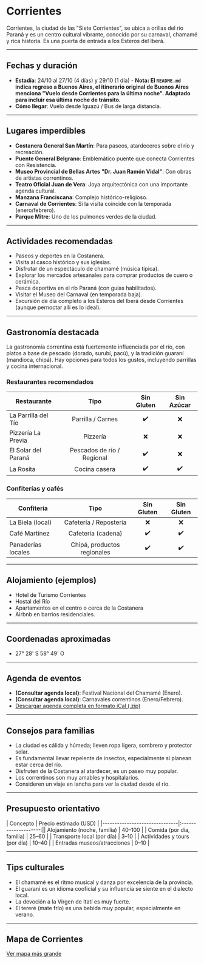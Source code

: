 # Corrientes

Corrientes, la ciudad de las "Siete Corrientes", se ubica a orillas del río Paraná y es un centro cultural vibrante, conocido por su carnaval, chamamé y rica historia. Es una puerta de entrada a los Esteros del Iberá.

---

## Fechas y duración

- **Estadía**: 24/10 al 27/10 (4 días) y 29/10 (1 día) - **Nota: El `README.md` indica regreso a Buenos Aires, el itinerario original de Buenos Aires menciona "Vuelo desde Corrientes para la última noche". Adaptado para incluir esa última noche de tránsito.**
- **Cómo llegar**: Vuelo desde Iguazú / Bus de larga distancia.

---

## Lugares imperdibles

- **Costanera General San Martín**: Para paseos, atardeceres sobre el río y recreación.
- **Puente General Belgrano**: Emblemático puente que conecta Corrientes con Resistencia.
- **Museo Provincial de Bellas Artes "Dr. Juan Ramón Vidal"**: Con obras de artistas correntinos.
- **Teatro Oficial Juan de Vera**: Joya arquitectónica con una importante agenda cultural.
- **Manzana Franciscana**: Complejo histórico-religioso.
- **Carnaval de Corrientes**: Si la visita coincide con la temporada (enero/febrero).
- **Parque Mitre**: Uno de los pulmones verdes de la ciudad.

---

## Actividades recomendadas

- Paseos y deportes en la Costanera.
- Visita al casco histórico y sus iglesias.
- Disfrutar de un espectáculo de chamamé (música típica).
- Explorar los mercados artesanales para comprar productos de cuero o cerámica.
- Pesca deportiva en el río Paraná (con guías habilitados).
- Visitar el Museo del Carnaval (en temporada baja).
- Excursión de día completo a los Esteros del Iberá desde Corrientes (aunque pernoctar allí es lo ideal).

---

## Gastronomía destacada

La gastronomía correntina está fuertemente influenciada por el río, con platos a base de pescado (dorado, surubí, pacú), y la tradición guaraní (mandioca, chipá). Hay opciones para todos los gustos, incluyendo parrillas y cocina internacional.

### Restaurantes recomendados

| Restaurante             | Tipo                       | Sin Gluten | Sin Azúcar |
|-------------------------|:--------------------------:|:----------:|:----------:|
| La Parrilla del Tío     | Parrilla / Carnes          | ✔️        | ❌         |
| Pizzería La Previa      | Pizzería                   | ❌         | ❌         |
| El Solar del Paraná     | Pescados de río / Regional | ✔️        | ❌         |
| La Rosita               | Cocina casera              | ✔️        | ✔️         |

### Confiterías y cafés

| Confitería              | Tipo                       | Sin Gluten | Sin Gluten |
|-------------------------|:--------------------------:|:----------:|:----------:|
| La Biela (local)        | Cafetería / Repostería     | ❌         | ❌         |
| Café Martínez           | Cafetería (cadena)         | ✔️        | ✔️         |
| Panaderías locales      | Chipá, productos regionales | ✔️        | ✔️         |

---

## Alojamiento (ejemplos)

- Hotel de Turismo Corrientes
- Hostal del Río
- Apartamentos en el centro o cerca de la Costanera
- Airbnb en barrios residenciales.

---

## Coordenadas aproximadas

- 27° 28' S 58° 49' O

---

## Agenda de eventos

- **(Consultar agenda local)**: Festival Nacional del Chamamé (Enero).
- **(Consultar agenda local)**: Carnavales correntinos (Enero/Febrero).
- [Descargar agenda completa en formato iCal (.zip)](../docs/agenda/ariflier1970@gmail.com.ical.zip)

---

## Consejos para familias

- La ciudad es cálida y húmeda; lleven ropa ligera, sombrero y protector solar.
- Es fundamental llevar repelente de insectos, especialmente si planean estar cerca del río.
- Disfruten de la Costanera al atardecer, es un paseo muy popular.
- Los correntinos son muy amables y hospitalarios.
- Consideren un viaje en lancha para ver la ciudad desde el río.

---

## Presupuesto orientativo

| Concepto                      | Precio estimado (USD) |
|-------------------------------|:--------------------:|| Alojamiento (noche, familia)  | 40–100               |
| Comida (por día, familia)     | 25–60                |
| Transporte local (por día)    | 3–10                 |
| Actividades y tours (por día) | 10–40                |
| Entradas museos/atracciones   | 0–10                 |

---

## Tips culturales

- El chamamé es el ritmo musical y danza por excelencia de la provincia.
- El guaraní es un idioma cooficial y su influencia se siente en el dialecto local.
- La devoción a la Virgen de Itatí es muy fuerte.
- El tereré (mate frío) es una bebida muy popular, especialmente en verano.

---

## Mapa de Corrientes

[Ver mapa más grande](https://www.openstreetmap.org/#map=13/-27.468/-58.835)
